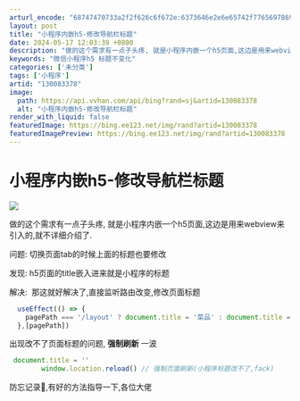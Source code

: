 ```yaml
---
arturl_encode: "68747470733a2f2f626c6f672e:6373646e2e6e65742f77656978696e5f36343036343933322f:61727469636c652f64657461696c732f313330303833333738"
layout: post
title: "小程序内嵌h5-修改导航栏标题"
date: 2024-05-17 12:03:39 +0800
description: "做的这个需求有一点子头疼, 就是小程序内嵌一个h5页面,这边是用来webview来引入的,就不详细介"
keywords: "微信小程序h5 标题不变化"
categories: ['未分类']
tags: ['小程序']
artid: "130083378"
image:
  path: https://api.vvhan.com/api/bing?rand=sj&artid=130083378
  alt: "小程序内嵌h5-修改导航栏标题"
render_with_liquid: false
featuredImage: https://bing.ee123.net/img/rand?artid=130083378
featuredImagePreview: https://bing.ee123.net/img/rand?artid=130083378
---
```


# 小程序内嵌h5-修改导航栏标题

![](https://i-blog.csdnimg.cn/blog_migrate/1a4ee84d1a290c09d02f31e77bb9f59d.png)

做的这个需求有一点子头疼, 就是小程序内嵌一个h5页面,这边是用来webview来引入的,就不详细介绍了.

问题: 切换页面tab的时候上面的标题也要修改

发现: h5页面的title嵌入进来就是小程序的标题

解决:  那这就好解决了,直接监听路由改变,修改页面标题

```javascript
  useEffect(() => {
    pagePath === '/layout' ? document.title = '菜品' : document.title = '营业'
  },[pagePath])
```

出现改不了页面标题的问题,
**强制刷新**
一波

```javascript
 document.title = ''
        window.location.reload() // 强制页面刷新(小程序标题改不了,fack)
```

防忘记录📝,有好的方法指导一下,各位大佬